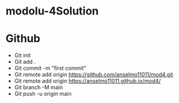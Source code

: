 # modolu-4Solution
# Github
- Git init
- Git add .
- Git commit -m "first commit"
- Git remote add origin https://github.com/anselmo11011/mod4.git
- Git remote add origin https://anselmo11011.github.io/mod4/
- Git branch -M main
- Git push -u origin main
